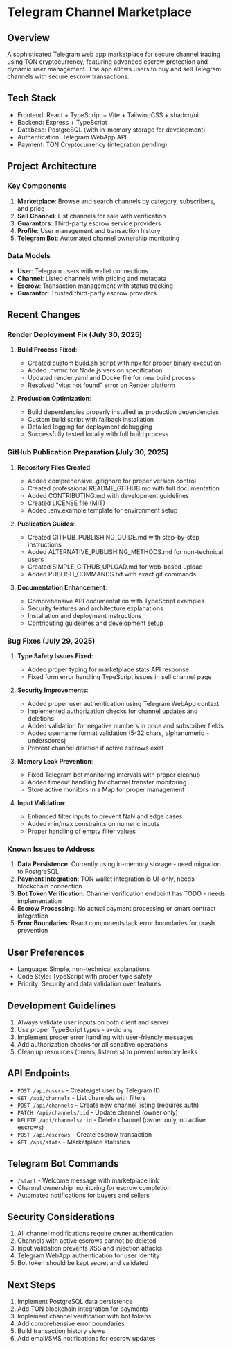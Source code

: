 # Telegram Channel Marketplace

## Overview
A sophisticated Telegram web app marketplace for secure channel trading using TON cryptocurrency, featuring advanced escrow protection and dynamic user management. The app allows users to buy and sell Telegram channels with secure escrow transactions.

## Tech Stack
- Frontend: React + TypeScript + Vite + TailwindCSS + shadcn/ui
- Backend: Express + TypeScript
- Database: PostgreSQL (with in-memory storage for development)
- Authentication: Telegram WebApp API
- Payment: TON Cryptocurrency (integration pending)

## Project Architecture

### Key Components
1. **Marketplace**: Browse and search channels by category, subscribers, and price
2. **Sell Channel**: List channels for sale with verification
3. **Guarantors**: Third-party escrow service providers
4. **Profile**: User management and transaction history
5. **Telegram Bot**: Automated channel ownership monitoring

### Data Models
- **User**: Telegram users with wallet connections
- **Channel**: Listed channels with pricing and metadata
- **Escrow**: Transaction management with status tracking
- **Guarantor**: Trusted third-party escrow providers

## Recent Changes

### Render Deployment Fix (July 30, 2025)
1. **Build Process Fixed**:
   - Created custom build.sh script with npx for proper binary execution
   - Added .nvmrc for Node.js version specification
   - Updated render.yaml and Dockerfile for new build process
   - Resolved "vite: not found" error on Render platform

2. **Production Optimization**:
   - Build dependencies properly installed as production dependencies
   - Custom build script with fallback installation
   - Detailed logging for deployment debugging
   - Successfully tested locally with full build process

### GitHub Publication Preparation (July 30, 2025)
1. **Repository Files Created**:
   - Added comprehensive .gitignore for proper version control
   - Created professional README_GITHUB.md with full documentation
   - Added CONTRIBUTING.md with development guidelines
   - Created LICENSE file (MIT)
   - Added .env.example template for environment setup

2. **Publication Guides**:
   - Created GITHUB_PUBLISHING_GUIDE.md with step-by-step instructions
   - Added ALTERNATIVE_PUBLISHING_METHODS.md for non-technical users
   - Created SIMPLE_GITHUB_UPLOAD.md for web-based upload
   - Added PUBLISH_COMMANDS.txt with exact git commands

3. **Documentation Enhancement**:
   - Comprehensive API documentation with TypeScript examples
   - Security features and architecture explanations
   - Installation and deployment instructions
   - Contributing guidelines and development setup

### Bug Fixes (July 29, 2025)
1. **Type Safety Issues Fixed**:
   - Added proper typing for marketplace stats API response
   - Fixed form error handling TypeScript issues in sell channel page
   
2. **Security Improvements**:
   - Added proper user authentication using Telegram WebApp context
   - Implemented authorization checks for channel updates and deletions
   - Added validation for negative numbers in price and subscriber fields
   - Added username format validation (5-32 chars, alphanumeric + underscores)
   - Prevent channel deletion if active escrows exist

3. **Memory Leak Prevention**:
   - Fixed Telegram bot monitoring intervals with proper cleanup
   - Added timeout handling for channel transfer monitoring
   - Store active monitors in a Map for proper management

4. **Input Validation**:
   - Enhanced filter inputs to prevent NaN and edge cases
   - Added min/max constraints on numeric inputs
   - Proper handling of empty filter values

### Known Issues to Address
1. **Data Persistence**: Currently using in-memory storage - need migration to PostgreSQL
2. **Payment Integration**: TON wallet integration is UI-only, needs blockchain connection
3. **Bot Token Verification**: Channel verification endpoint has TODO - needs implementation
4. **Escrow Processing**: No actual payment processing or smart contract integration
5. **Error Boundaries**: React components lack error boundaries for crash prevention

## User Preferences
- Language: Simple, non-technical explanations
- Code Style: TypeScript with proper type safety
- Priority: Security and data validation over features

## Development Guidelines
1. Always validate user inputs on both client and server
2. Use proper TypeScript types - avoid `any`
3. Implement proper error handling with user-friendly messages
4. Add authorization checks for all sensitive operations
5. Clean up resources (timers, listeners) to prevent memory leaks

## API Endpoints
- `POST /api/users` - Create/get user by Telegram ID
- `GET /api/channels` - List channels with filters
- `POST /api/channels` - Create new channel listing (requires auth)
- `PATCH /api/channels/:id` - Update channel (owner only)
- `DELETE /api/channels/:id` - Delete channel (owner only, no active escrows)
- `POST /api/escrows` - Create escrow transaction
- `GET /api/stats` - Marketplace statistics

## Telegram Bot Commands
- `/start` - Welcome message with marketplace link
- Channel ownership monitoring for escrow completion
- Automated notifications for buyers and sellers

## Security Considerations
1. All channel modifications require owner authentication
2. Channels with active escrows cannot be deleted
3. Input validation prevents XSS and injection attacks
4. Telegram WebApp authentication for user identity
5. Bot token should be kept secret and validated

## Next Steps
1. Implement PostgreSQL data persistence
2. Add TON blockchain integration for payments
3. Implement channel verification with bot tokens
4. Add comprehensive error boundaries
5. Build transaction history views
6. Add email/SMS notifications for escrow updates